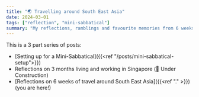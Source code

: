 ```yaml
---
title: "🌏 Travelling around South East Asia"
date: 2024-03-01
tags: ["reflection", "mini-sabbatical"]
summary: "My reflections, ramblings and favourite memories from 6 weeks of travel around South East Asia"
---
```


This is a 3 part series of posts:

- [Setting up for a Mini-Sabbatical]({{<ref "/posts/mini-sabbatical-setup">}})
- Reflections on 3 months living and working in Singapore (🚧 Under Construction)
- [Reflections on 6 weeks of travel around South East Asia]({{<ref "." >}}) (you are here!)

